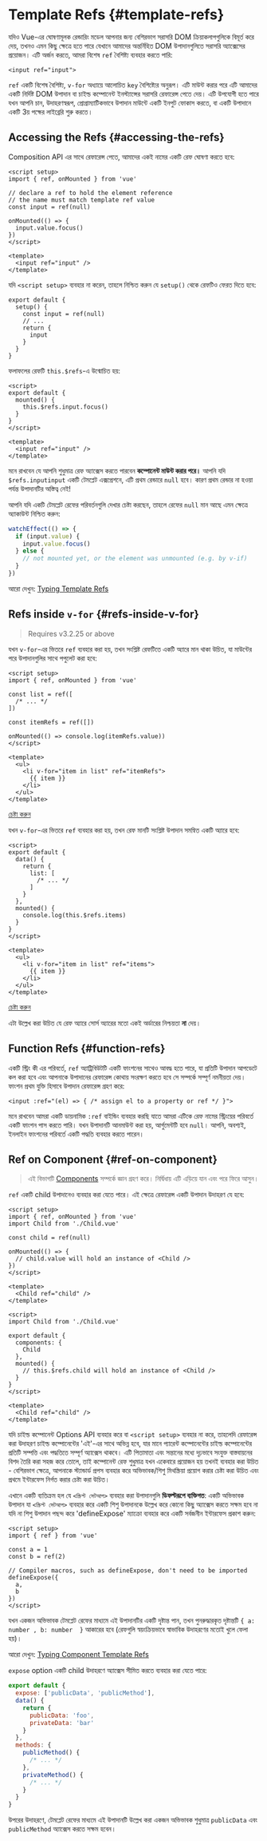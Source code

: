 # Template Refs {#template-refs}

যদিও Vue-এর ঘোষণামূলক রেন্ডারিং মডেল আপনার জন্য বেশিরভাগ সরাসরি DOM ক্রিয়াকলাপগুলিকে বিমূর্ত করে দেয়, তখনও এমন কিছু ক্ষেত্রে হতে পারে যেখানে আমাদের অন্তর্নিহিত DOM উপাদানগুলিতে সরাসরি অ্যাক্সেসের প্রয়োজন। এটি অর্জন করতে, আমরা বিশেষ `ref` বৈশিষ্ট্য ব্যবহার করতে পারি:

```vue-html
<input ref="input">
```

`ref` একটি বিশেষ বৈশিষ্ট্য, `v-for` অধ্যায়ে আলোচিত `key` বৈশিষ্ট্যের অনুরূপ। এটি মাউন্ট করার পরে এটি আমাদের একটি নির্দিষ্ট DOM উপাদান বা চাইল্ড কম্পোনেন্ট ইনস্ট্যান্সের সরাসরি রেফারেন্স পেতে দেয়। এটি উপযোগী হতে পারে যখন আপনি চান, উদাহরণস্বরূপ, প্রোগ্রাম্যাটিকভাবে উপাদান মাউন্টে একটি ইনপুট ফোকাস করতে, বা একটি উপাদানে একটি 3য় পক্ষের লাইব্রেরি শুরু করতে।

## Accessing the Refs {#accessing-the-refs}

<div class="composition-api">

Composition API এর সাথে রেফারেন্স পেতে, আমাদের একই নামের একটি রেফ ঘোষণা করতে হবে:

```vue
<script setup>
import { ref, onMounted } from 'vue'

// declare a ref to hold the element reference
// the name must match template ref value
const input = ref(null)

onMounted(() => {
  input.value.focus()
})
</script>

<template>
  <input ref="input" />
</template>
```

যদি `<script setup>` ব্যবহার না করেন, তাহলে নিশ্চিত করুন যে `setup()` থেকে রেফটিও ফেরত দিতে হবে:

```js{6}
export default {
  setup() {
    const input = ref(null)
    // ...
    return {
      input
    }
  }
}
```

</div>
<div class="options-api">

ফলাফলের রেফটি `this.$refs`-এ উন্মোচিত হয়:

```vue
<script>
export default {
  mounted() {
    this.$refs.input.focus()
  }
}
</script>

<template>
  <input ref="input" />
</template>
```

</div>

মনে রাখবেন যে আপনি শুধুমাত্র রেফ অ্যাক্সেস করতে পারবেন **কম্পোনেন্ট মাউন্ট করার পরে।** আপনি যদি <span class="options-api">`$refs.input`</span><span class="composition- অ্যাক্সেস করার চেষ্টা করেন api">`input`</span> একটি টেমপ্লেট এক্সপ্রেশনে, এটি প্রথম রেন্ডারে `null` হবে। কারণ প্রথম রেন্ডার না হওয়া পর্যন্ত উপাদানটির অস্তিত্ব নেই!

<div class="composition-api">

আপনি যদি একটি টেমপ্লেট রেফের পরিবর্তনগুলি দেখার চেষ্টা করছেন, তাহলে রেফের `null` মান আছে এমন ক্ষেত্রে অ্যাকাউন্ট নিশ্চিত করুন:

```js
watchEffect(() => {
  if (input.value) {
    input.value.focus()
  } else {
    // not mounted yet, or the element was unmounted (e.g. by v-if)
  }
})
```

আরো দেখুন: [Typing Template Refs](/guide/typescript/composition-api#typing-template-refs) <sup class="vt-badge ts" />

</div>

## Refs inside `v-for` {#refs-inside-v-for}

> Requires v3.2.25 or above

<div class="composition-api">

যখন `v-for`-এর ভিতরে `ref` ব্যবহার করা হয়, তখন সংশ্লিষ্ট রেফটিতে একটি অ্যারে মান থাকা উচিত, যা মাউন্টের পরে উপাদানগুলির সাথে পপুলেট করা হবে:

```vue
<script setup>
import { ref, onMounted } from 'vue'

const list = ref([
  /* ... */
])

const itemRefs = ref([])

onMounted(() => console.log(itemRefs.value))
</script>

<template>
  <ul>
    <li v-for="item in list" ref="itemRefs">
      {{ item }}
    </li>
  </ul>
</template>
```

[চেষ্টা করুন](https://play.vuejs.org/#eNpFjs1qwzAQhF9l0CU2uDZtb8UOlJ576bXqwaQyCGRJyCsTEHr3rGwnOehnd2e+nSQ+vW/XqMSH6JdL0J6wKIr+LK2evQuEhKCmBs5+u2hJ/SNjCm7GiV0naaW9OLsQjOZrKNrq97XBW4P3v/o51qTmHzUtd8k+e0CrqsZwRpIWGI0KVN0N7TqaqNp59JUuEt2SutKXY5elmimZT9/t2Tk1F+z0ZiTFFdBHs738Mxrry+TCIEWhQ9sttRQl0tEsK6U4HEBKW3LkfDA6o3dst3H77rFM5BtTfm/P)

</div>
<div class="options-api">

যখন `v-for`-এর ভিতরে `ref` ব্যবহার করা হয়, তখন রেফ মানটি সংশ্লিষ্ট উপাদান সমন্বিত একটি অ্যারে হবে:

```vue
<script>
export default {
  data() {
    return {
      list: [
        /* ... */
      ]
    }
  },
  mounted() {
    console.log(this.$refs.items)
  }
}
</script>

<template>
  <ul>
    <li v-for="item in list" ref="items">
      {{ item }}
    </li>
  </ul>
</template>
```

[চেষ্টা করুন](https://play.vuejs.org/#eNpFjk0KwjAQha/yCC4Uaou6kyp4DuOi2KkGYhKSiQildzdNa4WQmTc/37xeXJwr35HEUdTh7pXjszT0cdYzWuqaqBm9NEDbcLPeTDngiaM3PwVoFfiI667AvsDhNpWHMQzF+L9sNEztH3C3JlhNpbaPNT9VKFeeulAqplfY5D1p0qurxVQSqel0w5QUUEedY8q0wnvbWX+SYgRAmWxIiuSzm4tBinkc6HvkuSE7TIBKq4lZZWhdLZfE8AWp4l3T)

</div>

এটা উল্লেখ করা উচিত যে রেফ অ্যারে সোর্স অ্যারের মতো একই অর্ডারের নিশ্চয়তা **না** দেয়।

## Function Refs {#function-refs}

একটি স্ট্রিং কী এর পরিবর্তে, `ref` অ্যাট্রিবিউটটি একটি ফাংশনের সাথেও আবদ্ধ হতে পারে, যা প্রতিটি উপাদান আপডেটে কল করা হবে এবং আপনাকে উপাদানের রেফারেন্স কোথায় সংরক্ষণ করতে হবে সে সম্পর্কে সম্পূর্ণ নমনীয়তা দেয়। ফাংশন প্রথম যুক্তি হিসাবে উপাদান রেফারেন্স গ্রহণ করে:

```vue-html
<input :ref="(el) => { /* assign el to a property or ref */ }">
```

মনে রাখবেন আমরা একটি ডায়নামিক `:ref` বাইন্ডিং ব্যবহার করছি যাতে আমরা এটিকে রেফ নামের স্ট্রিংয়ের পরিবর্তে একটি ফাংশন পাস করতে পারি। যখন উপাদানটি আনমাউন্ট করা হয়, আর্গুমেন্টটি হবে `null`। আপনি, অবশ্যই, ইনলাইন ফাংশনের পরিবর্তে একটি পদ্ধতি ব্যবহার করতে পারেন।

## Ref on Component {#ref-on-component}

> এই বিভাগটি [Components](/guide/essentials/component-basics) সম্পর্কে জ্ঞান গ্রহণ করে। নির্দ্বিধায় এটি এড়িয়ে যান এবং পরে ফিরে আসুন।

`ref` একটি child উপাদানেও ব্যবহার করা যেতে পারে। এই ক্ষেত্রে রেফারেন্স একটি উপাদান উদাহরণ যে হবে:

<div class="composition-api">

```vue
<script setup>
import { ref, onMounted } from 'vue'
import Child from './Child.vue'

const child = ref(null)

onMounted(() => {
  // child.value will hold an instance of <Child />
})
</script>

<template>
  <Child ref="child" />
</template>
```

</div>
<div class="options-api">

```vue
<script>
import Child from './Child.vue'

export default {
  components: {
    Child
  },
  mounted() {
    // this.$refs.child will hold an instance of <Child />
  }
}
</script>

<template>
  <Child ref="child" />
</template>
```

</div>

<span class="composition-api">যদি চাইল্ড কম্পোনেন্ট Options API ব্যবহার করে বা `<script setup>` ব্যবহার না করে, তাহলে</span><span class="options-api">দি</span> রেফারেন্স করা উদাহরণ চাইল্ড কম্পোনেন্টের 'এই'-এর সাথে অভিন্ন হবে, যার মানে প্যারেন্ট কম্পোনেন্টের চাইল্ড কম্পোনেন্টের প্রতিটি সম্পত্তি এবং পদ্ধতিতে সম্পূর্ণ অ্যাক্সেস থাকবে। এটি পিতামাতা এবং সন্তানের মধ্যে দৃঢ়ভাবে সংযুক্ত বাস্তবায়নের বিশদ তৈরি করা সহজ করে তোলে, তাই কম্পোনেন্ট রেফ শুধুমাত্র যখন একেবারে প্রয়োজন হয় তখনই ব্যবহার করা উচিত - বেশিরভাগ ক্ষেত্রে, আপনাকে স্ট্যান্ডার্ড প্রপস ব্যবহার করে অভিভাবক/শিশু মিথস্ক্রিয়া প্রয়োগ করার চেষ্টা করা উচিত এবং প্রথমে ইন্টারফেস নির্গত করার চেষ্টা করা উচিত।

<div class="composition-api">

এখানে একটি ব্যতিক্রম হল যে `<স্ক্রিপ্ট সেটআপ>` ব্যবহার করা উপাদানগুলি **ডিফল্টরূপে ব্যক্তিগত**: একটি অভিভাবক উপাদান যা `<স্ক্রিপ্ট সেটআপ>` ব্যবহার করে একটি শিশু উপাদানকে উল্লেখ করে কোনো কিছু অ্যাক্সেস করতে সক্ষম হবে না যদি না শিশু উপাদান পছন্দ করে 'defineExpose' ম্যাক্রো ব্যবহার করে একটি সর্বজনীন ইন্টারফেস প্রকাশ করুন:

```vue
<script setup>
import { ref } from 'vue'

const a = 1
const b = ref(2)

// Compiler macros, such as defineExpose, don't need to be imported
defineExpose({
  a,
  b
})
</script>
```

যখন একজন অভিভাবক টেমপ্লেট রেফের মাধ্যমে এই উপাদানটির একটি দৃষ্টান্ত পান, তখন পুনরুদ্ধারকৃত দৃষ্টান্তটি `{ a: number , b: number  }` আকারের হবে (রেফগুলি স্বয়ংক্রিয়ভাবে স্বাভাবিক উদাহরণের মতোই খুলে ফেলা হয়)।

আরো দেখুন: [Typing Component Template Refs](/guide/typescript/composition-api#typing-component-template-refs) <sup class="vt-badge ts" />

</div>
<div class="options-api">

`expose` option একটি child উদাহরণে অ্যাক্সেস সীমিত করতে ব্যবহার করা যেতে পারে:

```js
export default {
  expose: ['publicData', 'publicMethod'],
  data() {
    return {
      publicData: 'foo',
      privateData: 'bar'
    }
  },
  methods: {
    publicMethod() {
      /* ... */
    },
    privateMethod() {
      /* ... */
    }
  }
}
```

উপরের উদাহরণে, টেমপ্লেট রেফের মাধ্যমে এই উপাদানটি উল্লেখ করা একজন অভিভাবক শুধুমাত্র `publicData` এবং `publicMethod` অ্যাক্সেস করতে সক্ষম হবেন।

</div>

